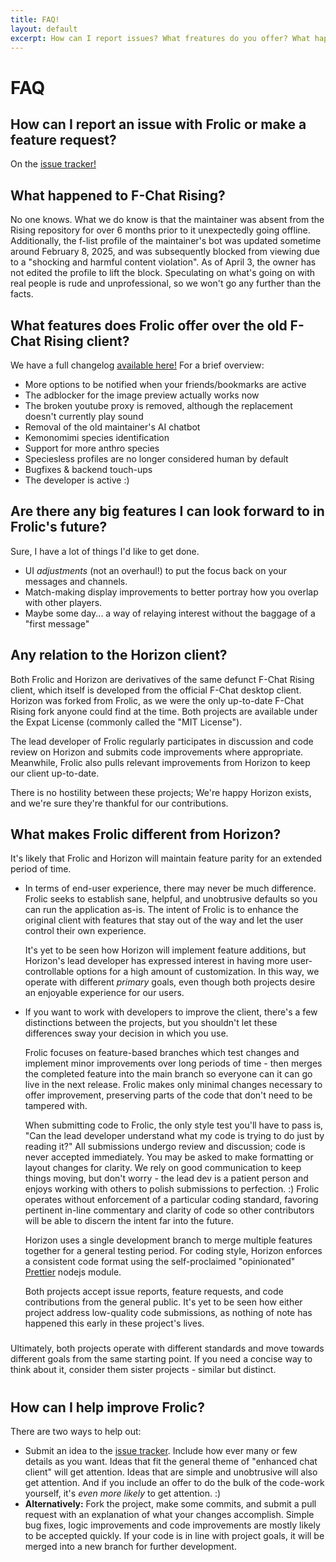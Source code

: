 ```yaml
---
title: FAQ!
layout: default
excerpt: How can I report issues? What freatures do you offer? What happened to...?
---
```

# FAQ

## How can I report an issue with Frolic or make a feature request?
On the [issue tracker!](https://github.com/Frolic-chat/Frolic/issues)

## What happened to F-Chat Rising?
No one knows. What we do know is that the maintainer was absent from the Rising repository for over 6 months prior to it unexpectedly going offline. Additionally, the f-list profile of the maintainer's bot was updated sometime around February 8, 2025, and was subsequently blocked from viewing due to a "shocking and harmful content violation". As of April 3, the owner has not edited the profile to lift the block. Speculating on what's going on with real people is rude and unprofessional, so we won't go any further than the facts.

## What features does Frolic offer over the old F-Chat Rising client?
We have a full changelog [available here!](wiki/CHANGELOG.html)
For a brief overview:
* More options to be notified when your friends/bookmarks are active
* The adblocker for the image preview actually works now
* The broken youtube proxy is removed, although the replacement doesn't currently play sound
* Removal of the old maintainer's AI chatbot
* Kemonomimi species identification
* Support for more anthro species
* Speciesless profiles are no longer considered human by default
* Bugfixes & backend touch-ups
* The developer is active :)

## Are there any big features I can look forward to in Frolic's future?
Sure, I have a lot of things I'd like to get done.
* UI _adjustments_ (not an overhaul!) to put the focus back on your messages and channels.
* Match-making display improvements to better portray how you overlap with other players.
* Maybe some day... a way of relaying interest without the baggage of a "first message"

## Any relation to the Horizon client?
Both Frolic and Horizon are derivatives of the same defunct F-Chat Rising client, which itself is developed from the official F-Chat desktop client. Horizon was forked from Frolic, as we were the only up-to-date F-Chat Rising fork anyone could find at the time. Both projects are available under the Expat License (commonly called the "MIT License").

The lead developer of Frolic regularly participates in discussion and code review on Horizon and submits code improvements where appropriate. Meanwhile, Frolic also pulls relevant improvements from Horizon to keep our client up-to-date.

There is no hostility between these projects; We're happy Horizon exists, and we're sure they're thankful for our contributions.

## What makes Frolic different from Horizon?
It's likely that Frolic and Horizon will maintain feature parity for an extended period of time.

* In terms of end-user experience, there may never be much difference. Frolic seeks to establish sane, helpful, and unobtrusive defaults so you can run the application as-is. The intent of Frolic is to enhance the original client with features that stay out of the way and let the user control their own experience.

    It's yet to be seen how Horizon will implement feature additions, but Horizon's lead developer has expressed interest in having more user-controllable options for a high amount of customization. In this way, we operate with different _primary_ goals, even though both projects desire an enjoyable experience for our users.

* If you want to work with developers to improve the client, there's a few distinctions between the projects, but you shouldn't let these differences sway your decision in which you use.

    Frolic focuses on feature-based branches which test changes and implement minor improvements over long periods of time - then merges the completed feature into the main branch so everyone can it can go live in the next release. Frolic makes only minimal changes necessary to offer improvement, preserving parts of the code that don't need to be tampered with.

    When submitting code to Frolic, the only style test you'll have to pass is, "Can the lead developer understand what my code is trying to do just by reading it?" All submissions undergo review and discussion; code is never accepted immediately. You may be asked to make formatting or layout changes for clarity. We rely on good communication to keep things moving, but don't worry - the lead dev is a patient person and enjoys working with others to polish submissions to perfection. :) Frolic operates without enforcement of a particular coding standard, favoring pertinent in-line commentary and clarity of code so other contributors will be able to discern the intent far into the future.

    Horizon uses a single development branch to merge multiple features together for a general testing period. For coding style, Horizon enforces a consistent code format using the self-proclaimed "opinionated" [Prettier](https://prettier.io/docs/) nodejs module.

    Both projects accept issue reports, feature requests, and code contributions from the general public. It's yet to be seen how either project address low-quality code submissions, as nothing of note has happened this early in these project's lives.

###
Ultimately, both projects operate with different standards and move towards different goals from the same starting point. If you need a concise way to think about it, consider them sister projects - similar but distinct.
#

## How can I help improve Frolic?
There are two ways to help out:
* Submit an idea to the [issue tracker](https://github.com/Frolic-chat/Frolic/issues). Include how ever many or few details as you want. Ideas that fit the general theme of "enhanced chat client" will get attention. Ideas that are simple and unobtrusive will also get attention. And if you include an offer to do the bulk of the code-work yourself, it's _even more likely_ to get attention. :)
* **Alternatively:** Fork the project, make some commits, and submit a pull request with an explanation of what your changes accomplish. Simple bug fixes, logic improvements and code improvements are mostly likely to be accepted quickly. If your code is in line with project goals, it will be merged into a new branch for further development.
